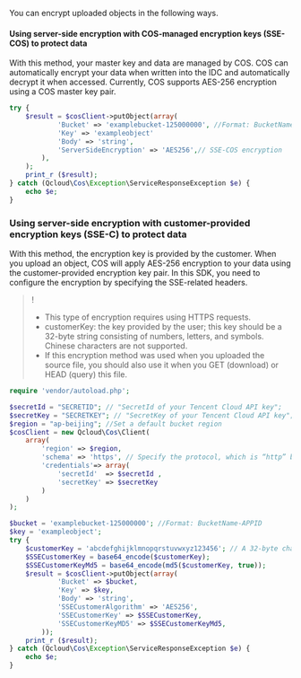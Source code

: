 
You can encrypt uploaded objects in the following ways.

#### Using server-side encryption with COS-managed encryption keys (SSE-COS) to protect data

With this method, your master key and data are managed by COS. COS can automatically encrypt your data when written into the IDC and automatically decrypt it when accessed. Currently, COS supports AES-256 encryption using a COS master key pair.

[//]: # (.cssg-snippet-put-object-sse)
```php
try {
    $result = $cosClient->putObject(array(
	        'Bucket' => 'examplebucket-125000000', //Format: BucketName-APPID
	        'Key' => 'exampleobject'
	        'Body' => 'string',
	        'ServerSideEncryption' => 'AES256',// SSE-COS encryption
	    ),
	);
    print_r ($result);
} catch (Qcloud\Cos\Exception\ServiceResponseException $e) {
    echo $e;
}
```

### Using server-side encryption with customer-provided encryption keys (SSE-C) to protect data

With this method, the encryption key is provided by the customer. When you upload an object, COS will apply AES-256 encryption to your data using the customer-provided encryption key pair. In this SDK, you need to configure the encryption by specifying the SSE-related headers.

> !
>- This type of encryption requires using HTTPS requests.
>- customerKey: the key provided by the user; this key should be a 32-byte string consisting of numbers, letters, and symbols. Chinese characters are not supported.
>- If this encryption method was used when you uploaded the source file, you should also use it when you GET (download) or HEAD (query) this file.

[//]: # (.cssg-snippet-put-object-sse-c)
```php
require 'vendor/autoload.php';

$secretId = "SECRETID"; // "SecretId of your Tencent Cloud API key";
$secretKey = "SECRETKEY"; // "SecretKey of your Tencent Cloud API key";
$region = "ap-beijing"; //Set a default bucket region
$cosClient = new Qcloud\Cos\Client(
    array(
        'region' => $region,
        'schema' => 'https', // Specify the protocol, which is “http” by default, and must be set to “https” for SSE-C
        'credentials'=> array(
            'secretId'  => $secretId ,
            'secretKey' => $secretKey
        )
    )
);

$bucket = 'examplebucket-125000000'; //Format: BucketName-APPID
$key = 'exampleobject';
try {
    $customerKey = 'abcdefghijklmnopqrstuvwxyz123456'; // A 32-byte character string that can contain numbers, letters, and special characters, but not Chinese characters
    $SSECustomerKey = base64_encode($customerKey);
    $SSECustomerKeyMd5 = base64_encode(md5($customerKey, true));
    $result = $cosClient->putObject(array(
            'Bucket' => $bucket, 
            'Key' => $key,
            'Body' => 'string',
            'SSECustomerAlgorithm' => 'AES256',
            'SSECustomerKey' => $SSECustomerKey,
            'SSECustomerKeyMD5' => $SSECustomerKeyMd5,
        )); 
    print_r ($result);
} catch (Qcloud\Cos\Exception\ServiceResponseException $e) {
    echo $e; 
}
```
